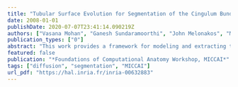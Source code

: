 ```yaml
---
title: "Tubular Surface Evolution for Segmentation of the Cingulum Bundle from DW-MRI"
date: 2008-01-01
publishDate: 2020-07-07T23:41:14.090219Z
authors: ["Vasana Mohan", "Ganesh Sundaramoorthi", "John Melonakos", "Marc Niethammer", "Marek Kubicki", "Allen Tannenbaum"]
publication_types: ["0"]
abstract: "This work provides a framework for modeling and extracting the Cingulum Bundle (CB) from Diffusion-Weighted Imagery (DW-MRI) of the brain. The CB is a tube-like structure in the brain that is of potentially of tremendous importance to clinicians since it may be helpful in diagnosing Schizophrenia. This structure consists of a collection of fibers in the brain that have locally similar diffusion patterns, but vary globally. Standard region-based segmentation techniques adapted to DW-MRI are not suitable here because the diffusion pattern of the CB cannot be described by a global set of simple statistics. Active surface models extended to DW-MRI are not suitable since they allow for arbitrary deformations that give rise to unlikely shapes, which do not respect the tubular geometry of the CB. In this work, we explicitly model the CB as a tube-like surface and construct a general class of energies defined on tube-like surfaces. An example energy of our framework is optimized by a tube that encloses a region that has locally similar diffusion patterns, which differ from the diffusion patterns immediately outside. Modeling the CB as a tube-like surface is a natural shape prior. Since a tube is characterized by a center-line and a radius function, the method is reduced to a 4D (center-line plus radius) curve evolution that is computationally much less costly than an arbitrary surface evolution. The method also provides the center-line of CB, which is potentially of clinical significance."
featured: false
publication: "*Foundations of Computational Anatomy Workshop, MICCAI*"
tags: ["diffusion", "segmentation", "MICCAI"]
url_pdf: "https://hal.inria.fr/inria-00632883"
---
```



